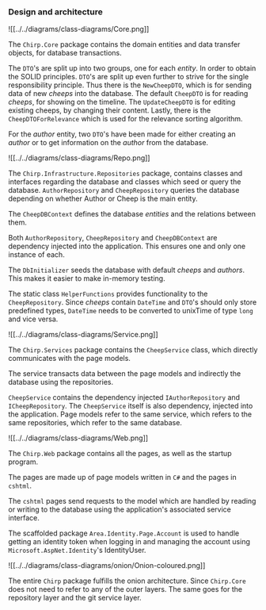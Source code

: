 <!-- %Illustrate the organization of your code base. That is, illustrate which layers exist in your (onion) architecture. Make sure to illustrate which part of your code is residing in which layer. -->

### Design and architecture

![[../../diagrams/class-diagrams/Core.png]]

The `Chirp.Core` package contains the domain entities and data transfer objects, for database transactions.

The `DTO`'s are split up into two groups, one for each *entity*.
In order to obtain the SOLID principles. `DTO`'s are split up even further to strive for the single responsibility principle. Thus there is the `NewCheepDTO`, which is for sending data of new *cheeps* into the database. The default `CheepDTO` is for reading *cheeps*, for showing on the timeline.
The `UpdateCheepDTO` is for editing existing cheeps, by changing their content.
Lastly, there is the `CheepDTOForRelevance` which is used for the relevance sorting algorithm.

For the *author* entity, two `DTO`'s have been made for either creating an *author* or to get information on the *author* from the database. 


![[../../diagrams/class-diagrams/Repo.png]]

The `Chirp.Infrastructure.Repositories` package, contains classes and interfaces regarding the database and classes which seed or query the database.
`AuthorRepository` and `CheepRepository` queries the database depending on whether Author or Cheep is the main entity.

The `CheepDBContext` defines the database *entities* and the relations between them.

Both `AuthorRepository`, `CheepRepository` and `CheepDBContext` are dependency injected into the application.
This ensures one and only one instance of each.

The `DbInitializer` seeds the database with default *cheeps* and *authors*. This makes it easier to make in-memory testing.

The static class `HelperFunctions` provides functionality to the `CheepRepository`. Since *cheeps* contain `DateTime` and `DTO`'s should only store predefined types, `DateTime` needs to be converted to unixTime of type `long` and vice versa.

![[../../diagrams/class-diagrams/Service.png]]

The `Chirp.Services` package contains the `CheepService` class, which directly communicates with the page models.

The service transacts data between the page models and indirectly the database using the repositories.

`CheepService` contains the dependency injected `IAuthorRepository` and `ICheepRepository`.
The `CheepService` itself is also dependency, injected into the application. Page models refer to the same service, which refers to the same repositories, which refer to the same database.


![[../../diagrams/class-diagrams/Web.png]]

The `Chirp.Web` package contains all the pages, as well as the startup program.

The pages are made up of page models written in `C#` and the pages in `cshtml`.

The `cshtml` pages send requests to the model which are handled by reading or writing to the database using the application's associated service interface.

The scaffolded package `Area.Identity.Page.Account` is used to handle getting an identity token when logging in and managing the account using `Microsoft.AspNet.Identity`'s IdentityUser.

![[../../diagrams/class-diagrams/onion/Onion-coloured.png]]

The entire `Chirp` package fulfills the onion architecture. Since `Chirp.Core` does not need to refer to any of the outer layers. The same goes for the repository layer and the git service layer.




